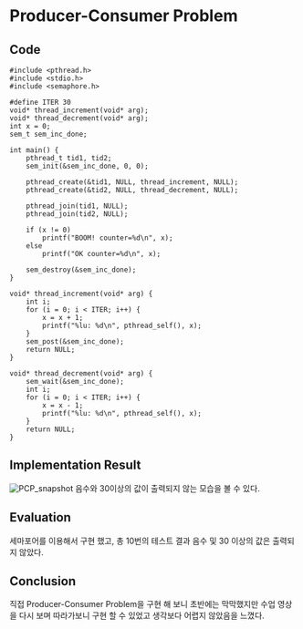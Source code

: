 # Producer-Consumer Problem
## Code

    #include <pthread.h>
    #include <stdio.h>
    #include <semaphore.h>

    #define ITER 30
    void* thread_increment(void* arg);
    void* thread_decrement(void* arg);
    int x = 0;
    sem_t sem_inc_done;

    int main() {
        pthread_t tid1, tid2;
        sem_init(&sem_inc_done, 0, 0);

        pthread_create(&tid1, NULL, thread_increment, NULL);
        pthread_create(&tid2, NULL, thread_decrement, NULL);

        pthread_join(tid1, NULL);
        pthread_join(tid2, NULL);

        if (x != 0)
            printf("BOOM! counter=%d\n", x);
        else
            printf("OK counter=%d\n", x);

        sem_destroy(&sem_inc_done);
    }

    void* thread_increment(void* arg) {
        int i;
        for (i = 0; i < ITER; i++) {
            x = x + 1;
            printf("%lu: %d\n", pthread_self(), x);
        }
        sem_post(&sem_inc_done);
        return NULL;
    }

    void* thread_decrement(void* arg) {
        sem_wait(&sem_inc_done);
        int i;
        for (i = 0; i < ITER; i++) {
            x = x - 1;
            printf("%lu: %d\n", pthread_self(), x);
        }
        return NULL;
    }
## Implementation Result
![PCP_snapshot](https://github.com/YooJiHyeok/OSS-final/blob/main/PCP_snapshot.png)
음수와 30이상의 값이 출력되지 않는 모습을 볼 수 있다. 

## Evaluation
세마포어를 이용해서 구현 했고, 총 10번의 테스트 결과 음수 및 30 이상의 값은 출력되지 않았다.
## Conclusion
직접 Producer-Consumer Problem을 구현 해 보니 초반에는 막막했지만 수업 영상을 다시 보며 따라가보니 구현 할 수 있었고 생각보다 어렵지 않았음을 느꼈다.
